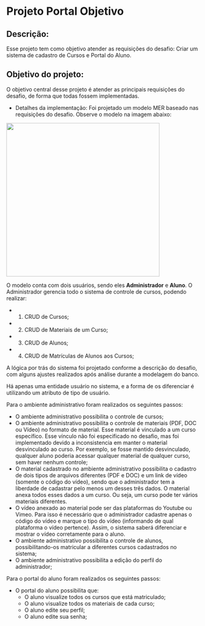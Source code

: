 # Projeto Portal Objetivo

## Descrição:
Esse projeto tem como objetivo atender as requisições do desafio: Criar um sistema de cadastro de Cursos e Portal do Aluno.

## Objetivo do projeto:
O objetivo central desse projeto é atender as principais requisições do desafio, de forma que todas fossem implementadas.

* Detalhes da implementação:
Foi projetado um modelo MER baseado nas requisições do desafio. Observe o modelo na imagem abaixo:

<img src="https://github.com/filipeas/protal-objetivo/blob/master/banco-versao-1.png" width="400">

O modelo conta com dois usuários, sendo eles **Administrador** e **Aluno**.
O Administrador gerencia todo o sistema de controle de cursos, podendo realizar:
* 1) CRUD de Cursos;
* 2) CRUD de Materiais de um Curso;
* 3) CRUD de Alunos;
* 4) CRUD de Matrículas de Alunos aos Cursos;

A lógica por trás do sistema foi projetado conforme a descrição do desafio, com alguns ajustes realizados após análise durante 
a modelagem do banco.

Há apenas uma entidade usuário no sistema, e a forma de os diferenciar é utilizando um atributo de tipo de usuário.

Para o ambiente administrativo foram realizados os seguintes passos:
- O ambiente administrativo possibilita o controle de cursos;
- O ambiente administrativo possibilita o controle de materiais (PDF, DOC ou Vídeo) no formato de material. Esse material é
vinculado a um curso específico. Esse vínculo não foi especificado no desafio, mas foi implementado devido a inconsistencia
em manter o material desvinculado ao curso. Por exemplo, se fosse mantido desvinculado, qualquer aluno poderia acessar qualquer
material de qualquer curso, sem haver nenhum controle;
- O material cadastrado no ambiente administrativo possibilita o cadastro de dois tipos de arquivos diferentes (PDF e DOC) e um link de
vídeo (somente o código do vídeo), sendo que o administrador tem a liberdade de cadastrar pelo menos um desses três dados. O material anexa todos esses dados a um curso. Ou seja, um curso pode ter vários materiais diferentes. 
- O vídeo anexado ao material pode ser das plataformas do Youtube ou Vimeo. Para isso é necessário que o administrador cadastre apenas
o código do vídeo e marque o tipo do vídeo (informando de qual plataforma o vídeo pertence). Assim, o sistema saberá diferenciar e mostrar
o vídeo corretamente para o aluno.
- O ambiente administrativo possibilita o controle de alunos, possibilitando-os matricular a diferentes cursos cadastrados no sistema;
- O ambiente administrativo possibilita a edição do perfil do administrador;

Para o portal do aluno foram realizados os seguintes passos:
- O portal do aluno possibilita que:
  - O aluno visualize todos os cursos que está matriculado;
  - O aluno visualize todos os materiais de cada curso;
  - O aluno edite seu perfil;
  - O aluno edite sua senha;